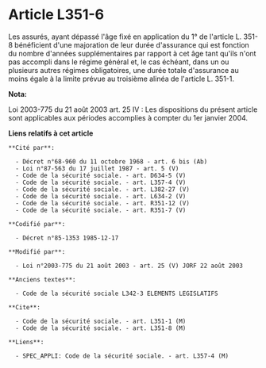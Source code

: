 # Article L351-6

Les assurés, ayant dépassé l'âge fixé en application du 1° de l'article L. 351-8 bénéficient d'une majoration de leur durée
d'assurance qui est fonction du nombre d'années supplémentaires par rapport à cet âge tant qu'ils n'ont pas accompli dans le
régime général et, le cas échéant, dans un ou plusieurs autres régimes obligatoires, une durée totale d'assurance au moins
égale à la limite prévue au troisième alinéa de l'article L. 351-1.

**Nota:**

Loi 2003-775 du 21 août 2003 art. 25 IV : Les dispositions du présent article sont applicables aux périodes accomplies à
compter du 1er janvier 2004.

**Liens relatifs à cet article**

	**Cité par**:

	  - Décret n°68-960 du 11 octobre 1968 - art. 6 bis (Ab)
	  - Loi n°87-563 du 17 juillet 1987 - art. 5 (V)
	  - Code de la sécurité sociale. - art. D634-5 (V)
	  - Code de la sécurité sociale. - art. L357-4 (V)
	  - Code de la sécurité sociale. - art. L382-27 (V)
	  - Code de la sécurité sociale. - art. L634-2 (V)
	  - Code de la sécurité sociale. - art. R351-12 (V)
	  - Code de la sécurité sociale. - art. R351-7 (V)

	**Codifié par**:

	  - Décret n°85-1353 1985-12-17

	**Modifié par**:

	  - Loi n°2003-775 du 21 août 2003 - art. 25 (V) JORF 22 août 2003

	**Anciens textes**:

	  - Code de la sécurité sociale L342-3 ELEMENTS LEGISLATIFS

	**Cite**:

	  - Code de la sécurité sociale. - art. L351-1 (M)
	  - Code de la sécurité sociale. - art. L351-8 (M)

	**Liens**:

	  - SPEC_APPLI: Code de la sécurité sociale. - art. L357-4 (M)
